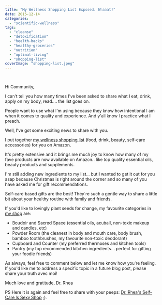```yaml
---
title: "My Wellness Shopping List Exposed. Whaaat!"
date: 2015-12-14
categories: 
  - "scientific-wellness"
tags: 
  - "cleanse"
  - "detoxification"
  - "health-hacks"
  - "healthy-groceries"
  - "nutrition"
  - "optimal-living"
  - "shopping-list"
coverImage: "shopping-list.jpeg"
---
```


 

Hi Community,

I can't tell you how many times I've been asked to share what I eat, drink, apply on my body, read.... the list goes on.

People want to use what I'm using because they know how intentional I am when it comes to quality and experience. And y'all know I practice what I preach.

Well, I've got some exciting news to share with you.

I put together [my wellness shopping list](http://amzn.to/1XWywMd) (food, drink, beauty, self-care accessories) for you on Amazon.

It's pretty extensive and it brings me much joy to know how many of my fave products are now available on Amazon.. like top quality essential oils, beauty products and supplements.

I'm still adding new ingredients to my list... but I wanted to get it out for you asap because Christmas is right around the corner and so many of you have asked me for gift recommendations.

Self-care based gifts are the best! They're such a gentle way to share a little bit about your healthy routine with family and friends.

If you'd like to lovingly plant seeds for change, my favourite categories in [my shop](http://amzn.to/1XWywMd) are:

- Boudoir and Sacred Space (essential oils, acuball, non-toxic makeup and candles, etc)
- Powder Room (the cleanest in body and mouth care, body brush, bamboo toothbrushes, my favourite non-toxic deodorant)
- Cupboard and Counter (my preferred thermoses and kitchen tools)
- Pantry (my top recommended kitchen ingredients... perfect for gifting your foodie friends)

As always, feel free to comment below and let me know how you're feeling. If you'd like me to address a specific topic in a future blog post, please share your truth avec moi!

Much love and gratitude, Dr. Rhea

PS Here it is again and feel free to share with your peeps: [Dr. Rhea's Self-Care Is Sexy Shop](http://amzn.to/1XWywMd) ;).
